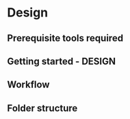 # Design

## Prerequisite tools required

## Getting started - DESIGN

## Workflow

## Folder structure
